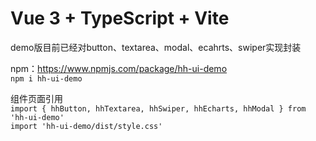 # Vue 3 + TypeScript + Vite
demo版目前已经对button、textarea、modal、ecahrts、swiper实现封装

npm：https://www.npmjs.com/package/hh-ui-demo  
`npm i hh-ui-demo`

组件页面引用  
`import { hhButton, hhTextarea, hhSwiper, hhEcharts, hhModal } from 'hh-ui-demo'`  
`import 'hh-ui-demo/dist/style.css'`

